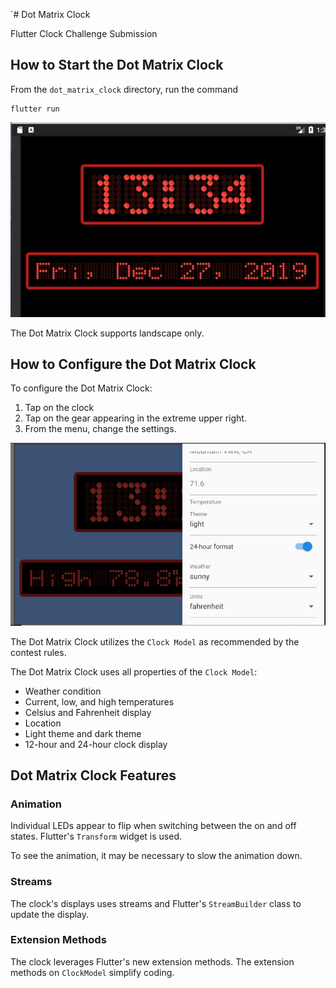 `# Dot Matrix Clock

Flutter Clock Challenge Submission

## How to Start the Dot Matrix Clock

From the `dot_matrix_clock` directory, run the command

```
flutter run
```

![Dot Matrix Clock](dot_matrix_clock/clock.png)


The Dot Matrix Clock supports landscape only.

## How to Configure the Dot Matrix Clock

To configure the Dot Matrix Clock:

1.  Tap on the clock
2.  Tap on the gear appearing in the extreme upper right.
3.  From the menu, change the settings.

![Customization](dot_matrix_clock/customization.png)

The Dot Matrix Clock utilizes the `Clock Model` as recommended by the contest rules.

The Dot Matrix Clock uses all properties of the `Clock Model`:

* Weather condition
* Current, low, and high temperatures
* Celsius and Fahrenheit display
* Location
* Light theme and dark theme
* 12-hour and 24-hour clock display

## Dot Matrix Clock Features

### Animation

Individual LEDs appear to flip when switching between the on and off states.  Flutter's `Transform` widget is used.

To see the animation, it may be necessary to slow the animation down.

### Streams

The clock's displays uses streams and Flutter's `StreamBuilder` class to update the display.

### Extension Methods

The clock leverages Flutter's new extension methods. The extension methods on `ClockModel` simplify coding.







